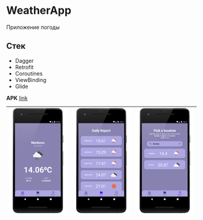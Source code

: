 # WeatherApp
Приложение погоды
## Стек
* Dagger
* Retrofit
* Coroutines
* ViewBinding
* Glide

**APK** <a href="https://github.com/binnyatoff/WeatherApp/blob/master/app/release/app-release.apk" target="_blank">link</a>


| ![Screenshot 1.](./screenshots/Screenshot_1.png) | ![Screenshot 2.](./screenshots/Screenshot_2.png) | ![Screenshot 3.](./screenshots/Screenshot_3.png) |
|--------------------------------------------------|--------------------------------------------------|--------------------------------------------------|
